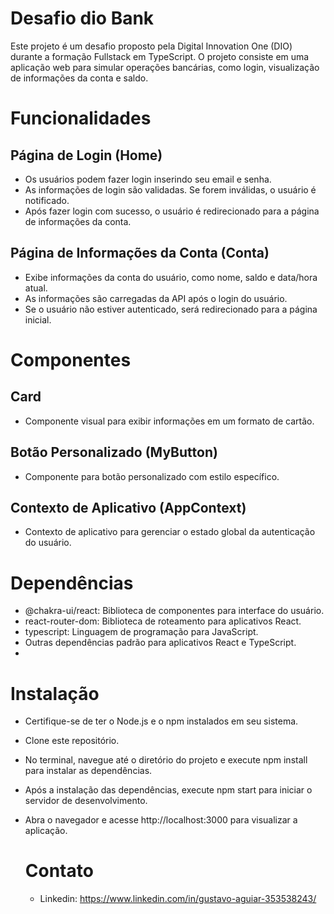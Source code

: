 # Desafio dio Bank

Este projeto é um desafio proposto pela Digital Innovation One (DIO) durante a formação Fullstack em TypeScript. O projeto consiste em uma aplicação web para simular operações bancárias, como login, visualização de informações da conta e saldo.

# Funcionalidades
## Página de Login (Home)
- Os usuários podem fazer login inserindo seu email e senha.
- As informações de login são validadas. Se forem inválidas, o usuário é notificado.
- Após fazer login com sucesso, o usuário é redirecionado para a página de informações da conta.

## Página de Informações da Conta (Conta)
- Exibe informações da conta do usuário, como nome, saldo e data/hora atual.
- As informações são carregadas da API após o login do usuário.
- Se o usuário não estiver autenticado, será redirecionado para a página inicial.

# Componentes
## Card
- Componente visual para exibir informações em um formato de cartão.
## Botão Personalizado (MyButton)
- Componente para botão personalizado com estilo específico.
## Contexto de Aplicativo (AppContext)
- Contexto de aplicativo para gerenciar o estado global da autenticação do usuário.

# Dependências
- @chakra-ui/react: Biblioteca de componentes para interface do usuário.
- react-router-dom: Biblioteca de roteamento para aplicativos React.
- typescript: Linguagem de programação para JavaScript.
- Outras dependências padrão para aplicativos React e TypeScript.
- 
# Instalação
- Certifique-se de ter o Node.js e o npm instalados em seu sistema.
- Clone este repositório.
- No terminal, navegue até o diretório do projeto e execute npm install para instalar as dependências.
- Após a instalação das dependências, execute npm start para iniciar o servidor de desenvolvimento.
- Abra o navegador e acesse http://localhost:3000 para visualizar a aplicação.

  # Contato
  - Linkedin: https://www.linkedin.com/in/gustavo-aguiar-353538243/
